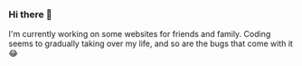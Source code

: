 ### Hi there 👋
I'm currently working on some websites for friends and family.
Coding seems to gradually taking over my life, and so are the bugs that come with it 😂

<!--
**GiovanniReniero/GiovanniReniero** is a ✨ _special_ ✨ repository because its `README.md` (this file) appears on your GitHub profile.

- “The answer to every adversity lies in courageously moving forward with faith.” 

- 🔭 I’m currently working on some websites for friends and family
-


- ⚡ Fun fact: Frogs have it easy, they can eat what bugs them.  
-->
